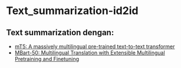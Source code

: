 # Text_summarization-id2id

## Text summarization dengan:
- [mT5: A massively multilingual pre-trained text-to-text transformer](https://arxiv.org/abs/2010.11934) 
- [MBart-50: Multilingual Translation with Extensible Multilingual Pretraining and Finetuning](https://arxiv.org/abs/2008.00401) 
